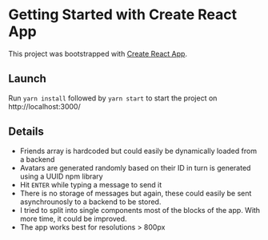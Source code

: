 # Getting Started with Create React App

This project was bootstrapped with [Create React App](https://github.com/facebook/create-react-app).

## Launch

Run `yarn install` followed by `yarn start` to start the project on http://localhost:3000/

## Details

- Friends array is hardcoded but could easily be dynamically loaded from a backend
- Avatars are generated randomly based on their ID in turn is generated using a UUID npm library
- Hit `ENTER` while typing a message to send it
- There is no storage of messages but again, these could easily be sent asynchrounosly to a backend to be stored.
- I tried to split into single components most of the blocks of the app. With more time, it could be improved.
- The app works best for resolutions > 800px 
